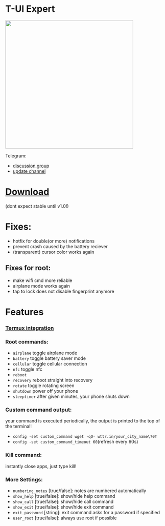 # T-UI Expert
<img src="https://github.com/v1nc/TUI-Expert/raw/master/screenshots/green_sea.png" data-canonical-src="https://github.com/v1nc/TUI-Expert/raw/master/screenshots/green_sea.png" width="400" />

Telegram:
* [discussion group](https://t.me/tui_expert)
* [update channel](https://t.me/tui_expert_updates)

# [Download](https://github.com/v1nc/TUI-Expert/releases)
(dont expect stable until v1.0!)

# Fixes:
* hotfix for double(or more) notifications
* prevent crash caused by the battery reciever
* (transparent) cursor color works again

## Fixes for root:
* make wifi cmd more reliable
* airplane mode works again
* tap to lock does not disable fingerprint anymore

# Features

### [Termux integration](https://github.com/v1nc/TUI-Expert/wiki/Termux-integration)

### Root commands:
* `airplane`   toggle airplane mode
* `battery`    toggle battery saver mode
* `cellular`   toggle cellular connection
* `nfc`        toggle nfc
* `reboot`
* `recovery`   reboot straight into recovery
* `rotate`     toggle rotating screen
* `shutdown`   power off your phone
* `sleeptimer` after given minutes, your phone shuts down
### Custom command output:
your command is executed periodically, the output is printed to the top of the terminal!
- `config -set custom_command wget -qO- wttr.in/your_city_name\?0T`
- `config -set custom_command_timeout 60`(refresh every 60s)

### Kill command:
instantly close apps, just type kill!

### More Settings:
* `numbering_notes` [true/false]: notes are numbered automatically
* `show_help` [true/false]: show/hide help command
* `show_call` [true/false]: show/hide call command
* `show_exit` [true/false]: show/hide exit command
* `exit_password` [string]: exit command asks for a password if specified
* `user_root` [true/false]: always use root if possible
